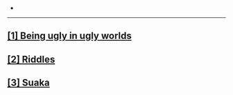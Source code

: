 -
---
<a href="/_posts/2020-12-28-ugly" target='_blank'>[1] Being ugly in ugly worlds</a>
---
<a href="/_posts/2020-12-28-riddles" target='_blank'>[2] Riddles</a>
---
<a href="/_posts/2020-12-28-suaka" target='_blank'>[3] Suaka</a>
---
